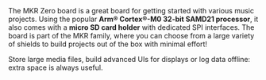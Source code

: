 <FeatureDescription>
The MKR Zero board is a great board for getting started with various music projects. Using the popular <b>Arm® Cortex®-M0 32-bit SAMD21 processor</b>, it also comes with a <b>micro SD card holder</b> with dedicated SPI interfaces. The board is part of the MKR family, where you can choose from a large variety of shields to build projects out of the box with minimal effort!
</FeatureDescription>


<FeatureList>

<Feature title="Micro SD card holder" image="file-icon">

Store large media files, build advanced UIs for displays or log data offline: extra space is always useful.  

  <FeatureLink variant="primary" title="Documentation" url="/tutorials/mkr-zero/mkr-zero-data-logger"/>
  <FeatureLink variant="secondary" title="library" url="https://www.arduino.cc/reference/en/libraries/sd/"/>
</Feature>

</FeatureList>

